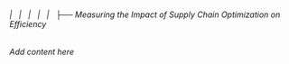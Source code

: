 ###### |   |   |   |   |   ├── Measuring the Impact of Supply Chain Optimization on Efficiency

*Add content here*